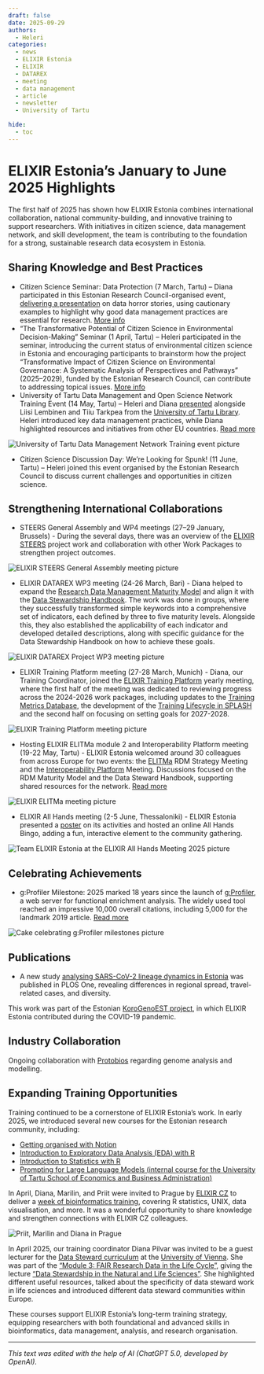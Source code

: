 ```yaml
---
draft: false
date: 2025-09-29
authors:
  - Heleri
categories:
  - news
  - ELIXIR Estonia
  - ELIXIR
  - DATAREX
  - meeting
  - data management
  - article
  - newsletter
  - University of Tartu

hide:
  - toc
---
```


# ELIXIR Estonia’s January to June 2025 Highlights

The first half of 2025 has shown how ELIXIR Estonia combines international collaboration, national community-building, and innovative training to support researchers. With initiatives in citizen science, data management network, and skill development, the team is contributing to the foundation for a strong, sustainable research data ecosystem in Estonia.

<!-- more -->

## Sharing Knowledge and Best Practices

  - Citizen Science Seminar: Data Protection (7 March, Tartu) – Diana participated in this Estonian Research Council-organised event, [delivering a presentation](https://www.youtube.com/watch?v=_bnnovebxMY&t=4425s ) on data horror stories, using cautionary examples to highlight why good data management practices are essential for research. [More info](https://miks.ee/harrastusteaduse-seminar-andmekaitse/)
  - “The Transformative Potential of Citizen Science in Environmental Decision-Making” Seminar (1 April, Tartu) – Heleri participated in the seminar, introducing the current status of environmental citizen science in Estonia and encouraging participants to brainstorm how the project “Transformative Impact of Citizen Science on Environmental Governance: A Systematic Analysis of Perspectives and Pathways” (2025–2029), funded by the Estonian Research Council, can contribute to addressing topical issues. [More info](https://www.emu.ee/sundmused/harrastusteadus-keskkonnaotsuste-mojutajana-olukord-ja-valjavaade)
  - University of Tartu Data Management and Open Science Network Training Event (14 May, Tartu) – Heleri and Diana [presented](https://doi.org/10.5281/zenodo.15422659) alongside Liisi Lembinen and Tiiu Tarkpea from the [University of Tartu Library](https://utlib.ut.ee/en). Heleri introduced key data management practices, while Diana highlighted resources and initiatives from other EU countries. [Read more](https://elixir.ut.ee/news/2025/05/16/DM_UT_Training/)

![University of Tartu Data Management Network Training event picture](../../../assets/images/events/DM_Vorgustik_Koolitus_Heleri.jpg)

  - Citizen Science Discussion Day: We’re Looking for Spunk! (11 June, Tartu) – Heleri joined this event organised by the Estonian Research Council to discuss current challenges and opportunities in citizen science.

## Strengthening International Collaborations

  - STEERS General Assembly and WP4 meetings (27–29 January, Brussels) - During the several days, there was an overview of the [ELIXIR STEERS](https://elixir-europe.org/about-us/how-funded/eu-projects/steers) project work and collaboration with other Work Packages to strengthen project outcomes.

![ELIXIR STEERS General Assembly meeting picture](../../../assets/images/events/STEERS-GA2025.jpg)

  - ELIXIR DATAREX WP3 meeting (24-26 March, Bari) - Diana helped to expand the [Research Data Management Maturity Model](https://registry.ds-wizard.org/knowledge-models/datarex:RDM-MM:0.1.2) and align it with the [Data Stewardship Handbook](https://elixir-uk.github.io/elixir-ds-handbook/). The work was done in groups, where they successfully transformed simple keywords into a comprehensive set of indicators, each defined by three to five maturity levels. Alongside this, they also established the applicability of each indicator and developed detailed descriptions, along with specific guidance for the Data Stewardship Handbook on how to achieve these goals.

![ELIXIR DATAREX Project WP3 meeting picture](../../../assets/images/events/Bari2025.jpg)

  - ELIXIR Training Platform meeting (27-28 March, Munich) - Diana, our Training Coordinator, joined the [ELIXIR Training Platform](https://elixir-europe.org/platforms/training) yearly meeting, where the first half of the meeting was dedicated to reviewing progress across the 2024-2026 work packages, including updates to the [Training Metrics Database](https://tmd.elixir-europe.org/world-map), the development of the [Training Lifecycle in SPLASH](https://elixir-europe-training.github.io/ELIXIR-Training-SPLASH/) and the second half on focusing on setting goals for 2027-2028.

  ![ELIXIR Training Platform meeting picture](../../../assets/images/events/TrainingPlatform2025.jpg)

  - Hosting ELIXIR ELITMa module 2 and Interoperability Platform meeting (19-22 May, Tartu) - ELIXIR Estonia welcomed around 30 colleagues from across Europe for two events: the [ELITMa](https://elixir-europe.org/platforms/training/elitma) RDM Strategy Meeting and the [Interoperability Platform](https://elixir-europe.org/platforms/interoperability) Meeting. Discussions focused on the RDM Maturity Model and the Data Steward Handbook, supporting shared resources for the network. [Read more](https://elixir.ut.ee/news/2025/06/30/ELITMa_May2025/)

  ![ELIXIR ELITMa meeting picture](../../../assets/images/events/ELITMa_04.jpg)

  - ELIXIR All Hands meeting (2-5 June, Thessaloniki) - ELIXIR Estonia presented a [poster](https://doi.org/10.5281/zenodo.15656761) on its activities and hosted an online All Hands Bingo, adding a fun, interactive element to the community gathering.

![Team ELIXIR Estonia at the ELIXIR All Hands Meeting 2025 picture](../../../assets/images/events/AHM2025.jpg)

## Celebrating Achievements

  - g:Profiler Milestone: 2025 marked 18 years since the launch of [g:Profiler](https://biit.cs.ut.ee/gprofiler/gost), a web server for functional enrichment analysis. The widely used tool reached an impressive 10,000 overall citations, including 5,000 for the landmark 2019 article. [Read more](https://elixir.ut.ee/news/2025/04/08/g%3AProfiler_5K/)

![Cake celebrating g:Profiler milestones picture](../../../assets/images/events/gProfiler-Cake.jpg)


## Publications

  - A new study [analysing SARS-CoV-2 lineage dynamics in Estonia](https://bit.ly/40mzcOG) was published in PLOS One, revealing differences in regional spread, travel-related cases, and diversity.

This work was part of the Estonian [KoroGenoEST project](https://kliinilinemeditsiin.ut.ee/et/sisu/eesti-sars-cov-2-taisgenoomide-jarjestamine-ja-analuus-korogeno-est-1est-2est-3), in which ELIXIR Estonia contributed during the COVID-19 pandemic.

## Industry Collaboration

Ongoing collaboration with [Protobios](https://protobios.com/) regarding genome analysis and modelling.

## Expanding Training Opportunities

Training continued to be a cornerstone of ELIXIR Estonia’s work. In early 2025, we introduced several new courses for the Estonian research community, including:

  - [Getting organised with Notion](https://elixir.ut.ee/news/2025/01/02/Notion_22-01/)
  - [Introduction to Exploratory Data Analysis (EDA) with R](https://elixir.ut.ee/news/2025/01/02/Exploratory_data_analysis/)
  - [Introduction to Statistics with R](https://elixir.ut.ee/news/2025/01/13/Intro_statistics_R_18-02/)
  - [Prompting for Large Language Models (internal course for the University of Tartu School of Economics and Business Administration)](https://elixir.ut.ee/news/2024/04/03/viiba_koostamine_majandusteaduskond/)

In April, Diana, Marilin, and Priit were invited to Prague by [ELIXIR CZ](https://www.elixir-czech.cz/) to deliver a [week of bioinformatics training](https://www.elixir-czech.cz/events/statistics-for-life-sciences-in-r-course), covering R statistics, UNIX, data visualisation, and more. It was a wonderful opportunity to share knowledge and strengthen connections with ELIXIR CZ colleagues.

![Priit, Marilin and Diana in Prague](../../../assets/images/events/CourseCZ.jpeg)

In April 2025, our training coordinator Diana Pilvar was invited to be a guest lecturer for the [Data Steward curriculum](https://rdm.univie.ac.at/data-stewards-at-the-university/become-a-data-steward/) at the [University of Vienna](https://www.univie.ac.at/en/). She was part of the [“Module 3: FAIR Research Data in the Life Cycle”](https://www.postgraduatecenter.at/en/programs/communication-media/data-steward/content-and-objectives/), giving the lecture [“Data Stewardship in the Natural and Life Sciences”](https://doi.org/10.5281/zenodo.15423435). She highlighted different useful resources, talked about the specificity of data steward work in life sciences and introduced different data steward communities within Europe.

These courses support ELIXIR Estonia’s long-term training strategy, equipping researchers with both foundational and advanced skills in bioinformatics, data management, analysis, and research organisation.

--------

*This text was edited with the help of AI (ChatGPT 5.0, developed by OpenAI).*
